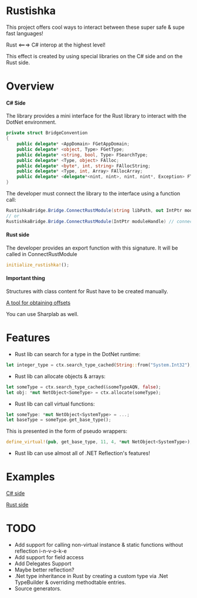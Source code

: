 # Rustishka
This project offers cool ways to interact between these super safe & supe fast languages!

Rust <===> C# interop at the highest level!

This effect is created by using special libraries on the C# side and on the Rust side.
# Overview
#### C# Side
The library provides a mini interface for the Rust library to interact with the DotNet environment.
```csharp
private struct BridgeConvention
{
    public delegate* <AppDomain> FGetAppDomain;
    public delegate* <object, Type> FGetType;
    public delegate* <string, bool, Type> FSearchType;
    public delegate* <Type, object> FAlloc;
    public delegate* <byte*, int, string> FAllocString;
    public delegate* <Type, int, Array> FAllocArray;
    public delegate* <delegate*<nint, nint>, nint, nint*, Exception> FTryCatch;
}
```
The developer must connect the library to the interface using a function call:
```csharp
RustishkaBridge.Bridge.ConnectRustModule(string libPath, out IntPtr moduleHandle) // to load lib and connect
// or
RustishkaBridge.Bridge.ConnectRustModule(IntPtr moduleHandle) // connect without loading. Use if the module has already been loaded before.
```
#### Rust side
The developer provides an export function with this signature. It will be called in ConnectRustModule
```Rust
initialize_rustishka!();
```
#### Important thing
Structures with class content for Rust have to be created manually.

[A tool for obtaining offsets](https://github.com/SergeyTeplyakov/ObjectLayoutInspector)

You can use Sharplab as well.
# Features
 - Rust lib can search for a type in the DotNet runtime: 
 ```rust
 let integer_type = ctx.search_type_cached(String::from("System.Int32"), false);
 ```
 - Rust lib can allocate objects & arrays: 
 ```rust
 let someType = ctx.search_type_cached(&someTypeAQN, false);
 let obj: *mut NetObject<SomeType> = ctx.allocate(someType);
 ```
 - Rust lib can call virtual functions:
 ```rust
 let someType: *mut NetObject<SystemType> = ...;
 let baseType = someType.get_base_type();
 ```
 This is presented in the form of pseudo wrappers:
 ```rust
 define_virtual!(pub, get_base_type, 11, 4, *mut NetObject<SystemType>);
 ```
 - Rust lib can use almost all of .NET Reflection's features! 
# Examples
[C# side](https://github.com/badryuner/rustishka/blob/master/Rustishka.Tests/SomeTests.cs)

[Rust side](https://github.com/badryuner/rustishka/blob/master/rustishka_examples/src/lib.rs)
# TODO
- Add support for calling non-virtual instance & static functions without reflection i-n-v-o-k-e
- Add support for field access
- Add Delegates Support
- Maybe better reflection?
- .Net type inheritance in Rust by creating a custom type via .Net TypeBuilder & overriding methodtable entries.
- Source generators.